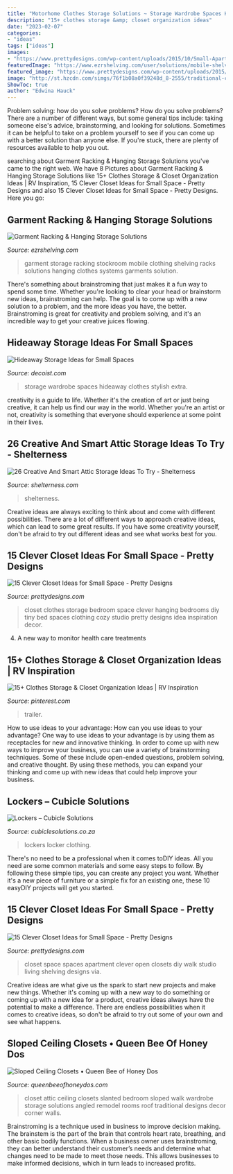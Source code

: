 ```yaml
---
title: "Motorhome Clothes Storage Solutions ~ Storage Wardrobe Spaces Hideaway Clothes Stylish Extra"
description: "15+ clothes storage &amp; closet organization ideas"
date: "2023-02-07"
categories:
- "ideas"
tags: ["ideas"]
images:
- "https://www.prettydesigns.com/wp-content/uploads/2015/10/Small-Apartment-Spaces.jpg"
featuredImage: "https://www.ezrshelving.com/user/solutions/mobile-shelving-systems/mobile-garment-racks-flk.jpg"
featured_image: "https://www.prettydesigns.com/wp-content/uploads/2015/10/Small-Apartment-Spaces.jpg"
image: "http://st.hzcdn.com/simgs/76f1b08a0f39248d_8-2555/traditional-closet.jpg"
ShowToc: true
author: "Edwina Hauck"
---
```



Problem solving: how do you solve problems?
How do you solve problems? There are a number of different ways, but some general tips include: taking someone else's advice, brainstorming, and looking for solutions. Sometimes it can be helpful to take on a problem yourself to see if you can come up with a better solution than anyone else. If you're stuck, there are plenty of resources available to help you out.

	

		
searching about Garment Racking &amp; Hanging Storage Solutions you've came to the right web. We have 8 Pictures about Garment Racking &amp; Hanging Storage Solutions like 15+ Clothes Storage &amp; Closet Organization Ideas | RV Inspiration, 15 Clever Closet Ideas for Small Space - Pretty Designs and also 15 Clever Closet Ideas for Small Space - Pretty Designs. Here you go:
		
    
## Garment Racking &amp; Hanging Storage Solutions

<img loading=lazy src="https://www.ezrshelving.com/user/solutions/mobile-shelving-systems/mobile-garment-racks-flk.jpg" onerror="this.onerror=null;this.src='https://tse2.mm.bing.net/th?id=OIP.XLF72j12GFCBqNlBOsqdjQHaKT&amp;pid=15.1';" alt="Garment Racking &amp; Hanging Storage Solutions">

_Source: ezrshelving.com_

>garment storage racking stockroom mobile clothing shelving racks solutions hanging clothes systems garments solution. 

	

There's something about brainstroming that just makes it a fun way to spend some time. Whether you're looking to clear your head or brainstorm new ideas, brainstroming can help. The goal is to come up with a new solution to a problem, and the more ideas you have, the better. Brainstroming is great for creativity and problem solving, and it's an incredible way to get your creative juices flowing.

    
## Hideaway Storage Ideas For Small Spaces

<img loading=lazy src="http://cdn.decoist.com/wp-content/uploads/2016/10/Wardrobe-storage.jpg" onerror="this.onerror=null;this.src='https://tse1.mm.bing.net/th?id=OIP.WAHlali9_MO38hJ8CG43gAHaLH&amp;pid=15.1';" alt="Hideaway Storage Ideas for Small Spaces">

_Source: decoist.com_

>storage wardrobe spaces hideaway clothes stylish extra. 

	

creativity is a guide to life. Whether it's the creation of art or just being creative, it can help us find our way in the world. Whether you're an artist or not, creativity is something that everyone should experience at some point in their lives.

    
## 26 Creative And Smart Attic Storage Ideas To Try - Shelterness

<img loading=lazy src="https://i.shelterness.com/2016/06/11-closet-with-mirror-doors-and-clothes-hangers.jpg" onerror="this.onerror=null;this.src='https://tse2.mm.bing.net/th?id=OIP.AaZNqroZo-qs21QBaQNcogHaOP&amp;pid=15.1';" alt="26 Creative And Smart Attic Storage Ideas To Try - Shelterness">

_Source: shelterness.com_

>shelterness. 

	

Creative ideas are always exciting to think about and come with different possibilities. There are a lot of different ways to approach creative ideas, which can lead to some great results. If you have some creativity yourself, don't be afraid to try out different ideas and see what works best for you.

    
## 15 Clever Closet Ideas For Small Space - Pretty Designs

<img loading=lazy src="http://www.prettydesigns.com/wp-content/uploads/2015/10/Clothes-Storage.jpg" onerror="this.onerror=null;this.src='https://tse1.mm.bing.net/th?id=OIP.1aTzA40VQhfVq9wn073BxQHaLF&amp;pid=15.1';" alt="15 Clever Closet Ideas for Small Space - Pretty Designs">

_Source: prettydesigns.com_

>closet clothes storage bedroom space clever hanging bedrooms diy tiny bed spaces clothing cozy studio pretty designs idea inspiration decor. 

	

4. A new way to monitor health care treatments

    
## 15+ Clothes Storage &amp; Closet Organization Ideas | RV Inspiration

<img loading=lazy src="https://i.pinimg.com/originals/fa/40/a8/fa40a8a6aacec354e9dc8996ae6d35ae.jpg" onerror="this.onerror=null;this.src='https://tse1.mm.bing.net/th?id=OIP.vdZcOVdvFTJjCPyAAGpjSgHaNV&amp;pid=15.1';" alt="15+ Clothes Storage &amp; Closet Organization Ideas | RV Inspiration">

_Source: pinterest.com_

>trailer. 

	

How to use ideas to your advantage: How can you use ideas to your advantage?
One way to use ideas to your advantage is by using them as receptacles for new and innovative thinking. In order to come up with new ways to improve your business, you can use a variety of brainstorming techniques. Some of these include open-ended questions, problem solving, and creative thought. By using these methods, you can expand your thinking and come up with new ideas that could help improve your business.

    
## Lockers – Cubicle Solutions

<img loading=lazy src="http://www.cubiclesolutions.co.za/wp-content/uploads/2018/12/Carltonville-Waste-Depot-Lockers-1-1.jpg" onerror="this.onerror=null;this.src='https://tse1.mm.bing.net/th?id=OIP.nXKFxUgIhtTLUMNK2rH7yAHaJ4&amp;pid=15.1';" alt="Lockers – Cubicle Solutions">

_Source: cubiclesolutions.co.za_

>lockers locker clothing. 

	

There's no need to be a professional when it comes toDIY ideas. All you need are some common materials and some easy steps to follow. By following these simple tips, you can create any project you want. Whether it's a new piece of furniture or a simple fix for an existing one, these 10 easyDIY projects will get you started.

    
## 15 Clever Closet Ideas For Small Space - Pretty Designs

<img loading=lazy src="https://www.prettydesigns.com/wp-content/uploads/2015/10/Small-Apartment-Spaces.jpg" onerror="this.onerror=null;this.src='https://tse4.mm.bing.net/th?id=OIP.xlXLdMBN5AIQnkGTSqnKiwHaHb&amp;pid=15.1';" alt="15 Clever Closet Ideas for Small Space - Pretty Designs">

_Source: prettydesigns.com_

>closet space spaces apartment clever open closets diy walk studio living shelving designs via. 

	

Creative ideas are what give us the spark to start new projects and make new things. Whether it's coming up with a new way to do something or coming up with a new idea for a product, creative ideas always have the potential to make a difference. There are endless possibilities when it comes to creative ideas, so don't be afraid to try out some of your own and see what happens.

    
## Sloped Ceiling Closets • Queen Bee Of Honey Dos

<img loading=lazy src="http://st.hzcdn.com/simgs/76f1b08a0f39248d_8-2555/traditional-closet.jpg" onerror="this.onerror=null;this.src='https://tse1.mm.bing.net/th?id=OIP.D4rcxkxW3JQbta7eBes2_wHaJ3&amp;pid=15.1';" alt="Sloped Ceiling Closets • Queen Bee of Honey Dos">

_Source: queenbeeofhoneydos.com_

>closet attic ceiling closets slanted bedroom sloped walk wardrobe storage solutions angled remodel rooms roof traditional designs decor corner walls. 

	

Brainstroming is a technique used in business to improve decision making. The brainstem is the part of the brain that controls heart rate, breathing, and other basic bodily functions. When a business owner uses brainstroming, they can better understand their customer’s needs and determine what changes need to be made to meet those needs. This allows businesses to make informed decisions, which in turn leads to increased profits.

